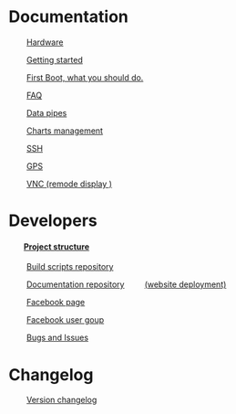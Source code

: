 # Documentation

&nbsp; &nbsp; &nbsp; &nbsp; [ Hardware ](doc/hardware.md)

&nbsp; &nbsp; &nbsp; &nbsp; [ Getting started ](doc/INSTALL.md)

&nbsp; &nbsp; &nbsp; &nbsp; [ First Boot, what you should do. ](doc/firstboot.md)

&nbsp; &nbsp; &nbsp; &nbsp; [ FAQ ](doc/faq.md)

&nbsp; &nbsp; &nbsp; &nbsp; [ Data pipes ](doc/datapipes.md)

&nbsp; &nbsp; &nbsp; &nbsp; [ Charts management ](doc/charts.md)

&nbsp; &nbsp; &nbsp; &nbsp; [ SSH ](doc/ssh.md)

&nbsp; &nbsp; &nbsp; &nbsp; [ GPS ](doc/gps.md)

&nbsp; &nbsp; &nbsp; &nbsp; [ VNC (remode display )](doc/vnc.md)



# Developers

#### &nbsp; &nbsp; &nbsp; &nbsp; [Project structure](doc/projectstructure.md)

&nbsp; &nbsp; &nbsp; &nbsp; [Build scripts repository](https://github.com/lysmarine/lysmarine_gen/blob/master/README.md)

&nbsp; &nbsp; &nbsp; &nbsp; [Documentation repository](https://github.com/lysmarine/lysmarine_doc)
&nbsp; &nbsp; &nbsp; &nbsp; [(website deployment)](https://github.com/lysmarine/lysmarine_doc)

&nbsp; &nbsp; &nbsp; &nbsp; [Facebook page](https://www.facebook.com/lysmarineOS)

&nbsp; &nbsp; &nbsp; &nbsp; [Facebook user goup](https://www.facebook.com/groups/1072445939633174/)

&nbsp; &nbsp; &nbsp; &nbsp; [Bugs and Issues](https://github.com/lysmarine/lysmarine_gen/issues)


# Changelog

&nbsp; &nbsp; &nbsp; &nbsp; [ Version changelog ](doc/changelog.md)


